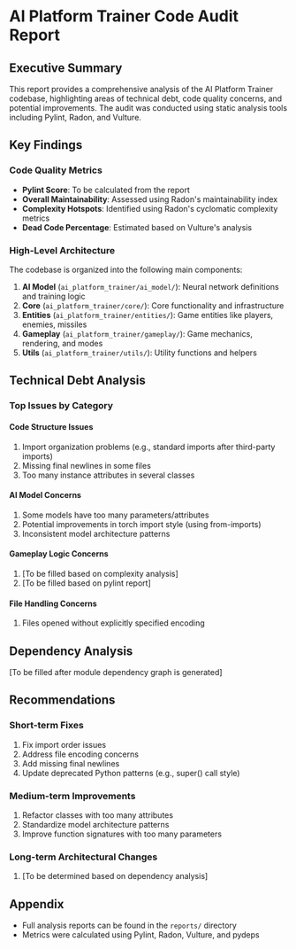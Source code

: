 # AI Platform Trainer Code Audit Report

## Executive Summary

This report provides a comprehensive analysis of the AI Platform Trainer codebase, highlighting areas of technical debt, code quality concerns, and potential improvements. The audit was conducted using static analysis tools including Pylint, Radon, and Vulture.

## Key Findings

### Code Quality Metrics

- **Pylint Score**: To be calculated from the report
- **Overall Maintainability**: Assessed using Radon's maintainability index
- **Complexity Hotspots**: Identified using Radon's cyclomatic complexity metrics
- **Dead Code Percentage**: Estimated based on Vulture's analysis

### High-Level Architecture

The codebase is organized into the following main components:

1. **AI Model** (`ai_platform_trainer/ai_model/`): Neural network definitions and training logic
2. **Core** (`ai_platform_trainer/core/`): Core functionality and infrastructure
3. **Entities** (`ai_platform_trainer/entities/`): Game entities like players, enemies, missiles
4. **Gameplay** (`ai_platform_trainer/gameplay/`): Game mechanics, rendering, and modes
5. **Utils** (`ai_platform_trainer/utils/`): Utility functions and helpers

## Technical Debt Analysis

### Top Issues by Category

#### Code Structure Issues

1. Import organization problems (e.g., standard imports after third-party imports)
2. Missing final newlines in some files
3. Too many instance attributes in several classes

#### AI Model Concerns 

1. Some models have too many parameters/attributes
2. Potential improvements in torch import style (using from-imports)
3. Inconsistent model architecture patterns

#### Gameplay Logic Concerns

1. [To be filled based on complexity analysis]
2. [To be filled based on pylint report]

#### File Handling Concerns

1. Files opened without explicitly specified encoding

## Dependency Analysis

[To be filled after module dependency graph is generated]

## Recommendations

### Short-term Fixes

1. Fix import order issues
2. Address file encoding concerns
3. Add missing final newlines
4. Update deprecated Python patterns (e.g., super() call style)

### Medium-term Improvements

1. Refactor classes with too many attributes
2. Standardize model architecture patterns
3. Improve function signatures with too many parameters

### Long-term Architectural Changes

1. [To be determined based on dependency analysis]

## Appendix

- Full analysis reports can be found in the `reports/` directory
- Metrics were calculated using Pylint, Radon, Vulture, and pydeps
